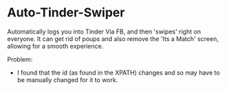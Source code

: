 # Auto-Tinder-Swiper

Automatically logs you into Tinder Via FB, and then 'swipes' right on everyone. It can get rid of poups and also remove the 'Its a Match' screen, allowing for a smooth experience.


Problem:
- I found that the id (as found in the XPATH) changes and so may have to be manually changed for it to work.
